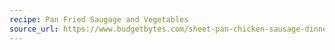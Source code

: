 ```yaml
---
recipe: Pan Fried Saugage and Vegetables
source_url: https://www.budgetbytes.com/sheet-pan-chicken-sausage-dinner/
---
```


